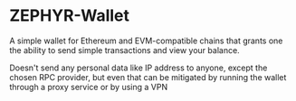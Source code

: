 # ZEPHYR-Wallet
A simple wallet for Ethereum and EVM-compatible chains that grants one the ability to send simple transactions
and view your balance.

Doesn't send any personal data like IP address to anyone, except the chosen RPC provider, but even that can be mitigated by running the wallet through a proxy service or by using a VPN

